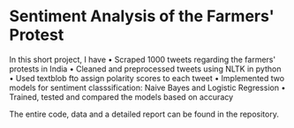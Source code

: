 # Sentiment Analysis of the Farmers' Protest

In this short project, I have 
• Scraped 1000 tweets regarding the farmers' protests in India 
• Cleaned and preprocessed tweets using NLTK in python
• Used textblob fto assign polarity scores to each tweet
• Implemented two models for sentiment classsification: Naive Bayes and Logistic Regression
• Trained, tested and compared the models based on accuracy

The entire code, data and a detailed report can be found in the repository. 
